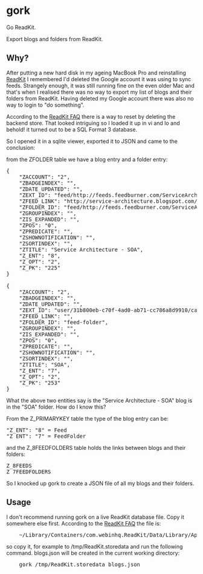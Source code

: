 # gork
Go ReadKit.

Export blogs and folders from ReadKit.

## Why?
After putting a new hard disk in my ageing MacBook Pro and reinstalling [ReadKit](https://readkitapp.com/) I remembered I'd deleted the Google account it was using to sync feeds. Strangely enough, it was still running fine on the even older Mac and that's when I realised there was no way to export my list of blogs and their folders from ReadKit. Having deleted my Google account there was also no way to login to "do something".

According to the [ReadKit FAQ](https://readkitapp.com/help/) there is a way to reset by deleting the backend store. That looked intriguing so I loaded it up in vi and lo and behold! it turned out to be a SQL Format 3 database.

So I opened it in a sqlite viewer, exported it to JSON and came to the conclusion:

from the ZFOLDER table we have a blog entry and a folder entry:
<pre>
{
	"ZACCOUNT": "2",
	"ZBADGEINDEX": "",
	"ZDATE_UPDATED": "",
	"ZEXT_ID": "feed/http://feeds.feedburner.com/ServiceArchitecture",
	"ZFEED_LINK": "http://service-architecture.blogspot.com/",
	"ZFOLDER_ID": "feed/http://feeds.feedburner.com/ServiceArchitecture",
	"ZGROUPINDEX": "",
	"ZIS_EXPANDED": "",
	"ZPOS": "0",
	"ZPREDICATE": "",
	"ZSHOWNOTIFICATION": "",
	"ZSORTINDEX": "",
	"ZTITLE": "Service Architecture - SOA",
	"Z_ENT": "8",
	"Z_OPT": "2",
	"Z_PK": "225"
}

{
	"ZACCOUNT": "2",
	"ZBADGEINDEX": "",
	"ZDATE_UPDATED": "",
	"ZEXT_ID": "user/31b800eb-c70f-4ad0-ab71-cc786a8d9910/category/SOA",
	"ZFEED_LINK": "",
	"ZFOLDER_ID": "feed-folder",
	"ZGROUPINDEX": "",
	"ZIS_EXPANDED": "",
	"ZPOS": "0",
	"ZPREDICATE": "",
	"ZSHOWNOTIFICATION": "",
	"ZSORTINDEX": "",
	"ZTITLE": "SOA",
	"Z_ENT": "7",
	"Z_OPT": "2",
	"Z_PK": "253"
}
</pre>

What the above two entities say is the "Service Architecture - SOA" blog is in the "SOA" folder. How do I know this?

From the Z_PRIMARYKEY table the type of the blog entry can be:
<pre>
"Z_ENT": "8" = Feed
"Z_ENT": "7" = FeedFolder
</pre>

and the Z_8FEEDFOLDERS table holds the links between blogs and their folders:
<pre>
Z_8FEEDS
Z_7FEEDFOLDERS
</pre>

So I knocked up gork to create a JSON file of all my blogs and their folders.

## Usage
I don't recommend running gork on a live ReadKit database file. Copy it somewhere else first. According to the [ReadKit FAQ](https://readkitapp.com/help/) the file is:

<pre>
	~/Library/Containers/com.webinhq.ReadKit/Data/Library/Application Support/ReadKit/ReadKit.storedata
</pre>

so copy it, for example to /tmp/ReadKit.storedata and run the following command. blogs.json will be created in the current working directory:

<pre>
	gork /tmp/ReadKit.storedata blogs.json
</pre>
